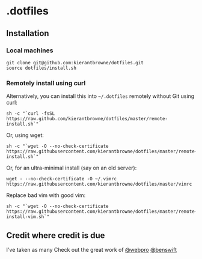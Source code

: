 # .dotfiles

## Installation

### Local machines

```
git clone git@github.com:kierantbrowne/dotfiles.git
source dotfiles/install.sh
```

### Remotely install using curl

Alternatively, you can install this into `~/.dotfiles` remotely without Git using curl:
```
sh -c "`curl -fsSL https://raw.github.com/kierantbrowne/dotfiles/master/remote-install.sh`"
```

Or, using wget:
```
sh -c "`wget -O --no-check-certificate https://raw.githubusercontent.com/kierantbrowne/dotfiles/master/remote-install.sh`"
```

Or, for an ultra-minimal install (say on an old server):
```
wget - --no-check-certificate -O ~/.vimrc https://raw.githubusercontent.com/kierantbrowne/dotfiles/master/vimrc
```

Replace bad vim with good vim:
```
sh -c "`wget -O --no-check-certificate https://raw.githubusercontent.com/kierantbrowne/dotfiles/master/remote-install-vim.sh`"
```

## Credit where credit is due

I've taken as many
Check out the great work of 
[@webpro](https://github.com/webpro/dotfiles)
[@benswift](https://github.com/benswift/.dotfiles)
